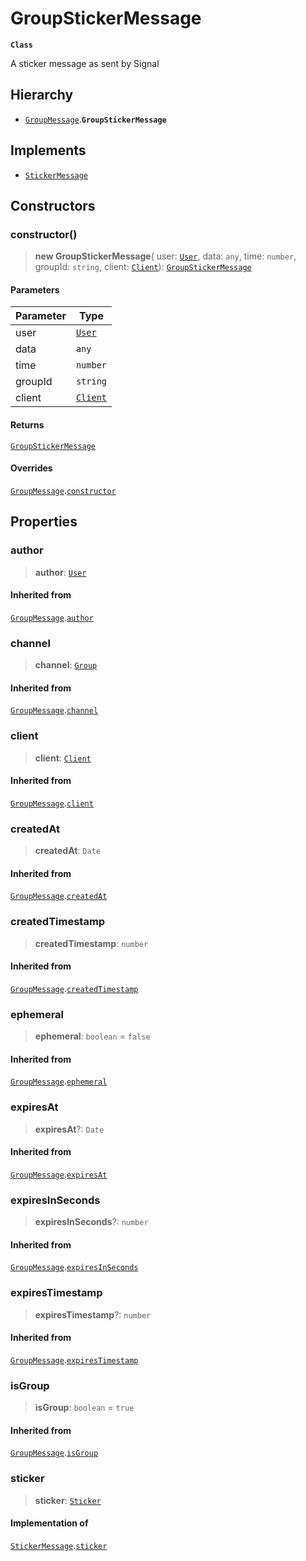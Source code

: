 # GroupStickerMessage

**`Class`**

A sticker message as sent by Signal

## Hierarchy

* [`GroupMessage`](broken-reference).**`GroupStickerMessage`**

## Implements

* [`StickerMessage`](class.stickermessage.md)

## Constructors

### constructor()

> **new GroupStickerMessage**( user: [`User`](class.user.md), data: `any`, time: `number`, groupId: `string`, client: [`Client`](broken-reference)): [`GroupStickerMessage`](class.groupstickermessage.md)

#### Parameters

| Parameter | Type                         |
| --------- | ---------------------------- |
| user      | [`User`](class.user.md)      |
| data      | `any`                        |
| time      | `number`                     |
| groupId   | `string`                     |
| client    | [`Client`](broken-reference) |

#### Returns

[`GroupStickerMessage`](class.groupstickermessage.md)

#### Overrides

[`GroupMessage`](broken-reference).[`constructor`](broken-reference)

## Properties

### author

> **author**: [`User`](class.user.md)

#### Inherited from

[`GroupMessage`](broken-reference).[`author`](broken-reference)

### channel

> **channel**: [`Group`](broken-reference)

#### Inherited from

[`GroupMessage`](broken-reference).[`channel`](broken-reference)

### client

> **client**: [`Client`](broken-reference)

#### Inherited from

[`GroupMessage`](broken-reference).[`client`](broken-reference)

### createdAt

> **createdAt**: `Date`

#### Inherited from

[`GroupMessage`](broken-reference).[`createdAt`](broken-reference)

### createdTimestamp

> **createdTimestamp**: `number`

#### Inherited from

[`GroupMessage`](broken-reference).[`createdTimestamp`](broken-reference)

### ephemeral

> **ephemeral**: `boolean` = `false`

#### Inherited from

[`GroupMessage`](broken-reference).[`ephemeral`](broken-reference)

### expiresAt

> **expiresAt**?: `Date`

#### Inherited from

[`GroupMessage`](broken-reference).[`expiresAt`](broken-reference)

### expiresInSeconds

> **expiresInSeconds**?: `number`

#### Inherited from

[`GroupMessage`](broken-reference).[`expiresInSeconds`](broken-reference)

### expiresTimestamp

> **expiresTimestamp**?: `number`

#### Inherited from

[`GroupMessage`](broken-reference).[`expiresTimestamp`](broken-reference)

### isGroup

> **isGroup**: `boolean` = `true`

#### Inherited from

[`GroupMessage`](broken-reference).[`isGroup`](broken-reference)

### sticker

> **sticker**: [`Sticker`](class.sticker.md)

#### Implementation of

[`StickerMessage`](class.stickermessage.md).[`sticker`](class.stickermessage.md#sticker)
